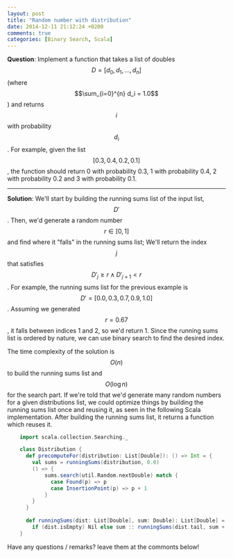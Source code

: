 ```yaml
---
layout: post
title: "Random number with distribution"
date: 2014-12-11 21:12:24 +0200
comments: true
categories: [Binary Search, Scala]
---
```


**Question**: Implement a function that takes a list of doubles $$D = [d_0, d_1, \ldots, d_n]$$ (where $$\sum_{i=0}^{n} d_i = 1.0$$) and returns $$i$$ with probability $$d_i$$.
For example, given the list $$[0.3, 0.4, 0.2, 0.1]$$, the function should return 0 with probability 0.3, 1 with probability 0.4, 2 with probability 0.2 and 3 with probability 0.1.
<!--more-->
---

**Solution**:
We'll start by building the running sums list of the input list, $$D'$$. Then, we'd generate a random number $$r \in [0, 1]$$ and find where it 
"falls" in the running sums list; We'll return the index $$j$$ that satisfies $$D'_j \geq r \wedge D'_{j+1} < r$$.
For example, the running sums list for the previous example is $$D'=[0.0, 0.3, 0.7, 0.9, 1.0]$$. Assuming we generated $$ r = 0.67$$, it falls between indices 1 and 2, 
so we'd return 1.
Since the running sums list is ordered by nature, we can use binary search to find the desired index.

The time complexity of the solution is $$O(n)$$ to build the running sums list and $$O(\log{}n)$$ for the search part. If we're told that we'd generate many random numbers
for a given distributions list, we could optimize things by building the running sums list once and reusing it, as seen in the following Scala implementation. After building the
running sums list, it returns a function which reuses it.

``` Scala
    import scala.collection.Searching._

    class Distribution {
      def precomputeFor(distribution: List[Double]): () => Int = {
        val sums = runningSums(distribution, 0.0)
        () => { 
            sums.search(util.Random.nextDouble) match {
              case Found(p) => p
              case InsertionPoint(p) => p + 1
            }
        }
      }
    
      def runningSums(dist: List[Double], sum: Double): List[Double] = 
        if (dist.isEmpty) Nil else sum :: runningSums(dist.tail, sum + dist.head)
    }
```

Have any questions / remarks? leave them at the commonts below!

